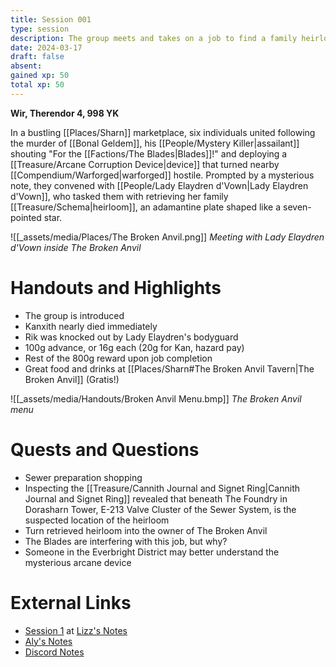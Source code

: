 ```yaml
---
title: Session 001
type: session
description: The group meets and takes on a job to find a family heirloom.
date: 2024-03-17
draft: false
absent: 
gained xp: 50
total xp: 50
---
```

**Wir, Therendor 4, 998 YK**

In a bustling [[Places/Sharn]] marketplace, six individuals united following the murder of [[Bonal Geldem]], his [[People/Mystery Killer|assailant]] shouting "For the [[Factions/The Blades|Blades]]!" and deploying a [[Treasure/Arcane Corruption Device|device]] that turned nearby [[Compendium/Warforged|warforged]] hostile. Prompted by a mysterious note, they convened with [[People/Lady Elaydren d'Vown|Lady Elaydren d'Vown]], who tasked them with retrieving her family [[Treasure/Schema|heirloom]], an adamantine plate shaped like a seven-pointed star.

![[_assets/media/Places/The Broken Anvil.png]]
*Meeting with Lady Elaydren d'Vown inside The Broken Anvil*
# Handouts and Highlights
- The group is introduced  
- Kanxith nearly died immediately  
- Rik was knocked out by Lady Elaydren's bodyguard  
- 100g advance, or 16g each (20g for Kan, hazard pay)  
- Rest of the 800g reward upon job completion  
- Great food and drinks at [[Places/Sharn#The Broken Anvil Tavern|The Broken Anvil]] (Gratis!)

![[_assets/media/Handouts/Broken Anvil Menu.bmp]]
*The Broken Anvil menu*
# Quests and Questions
- Sewer preparation shopping  
- Inspecting the [[Treasure/Cannith Journal and Signet Ring|Cannith Journal and Signet Ring]] revealed that beneath The Foundry in Dorasharn Tower, E-213 Valve Cluster of the Sewer System, is the suspected location of the heirloom
- Turn retrieved heirloom into the owner of The Broken Anvil  
- The Blades are interfering with this job, but why?  
- Someone in the Everbright District may better understand the mysterious arcane device
# External Links
- [Session 1](https://docs.google.com/document/d/1J33aBWlHE9Q3B2MMNnUZiaMUoW-X7qpKUtETTQmvalc/edit#heading=h.sl90rdeiuqb) at [Lizz's Notes](https://docs.google.com/document/d/1J33aBWlHE9Q3B2MMNnUZiaMUoW-X7qpKUtETTQmvalc/edit)
- [Aly's Notes](https://docs.google.com/document/d/1fSQjHnHHLE2g8VXjjjo7_mex3K2nn8vOA5Q_iREG5QU/edit)
- [Discord Notes](https://discord.com/channels/283480767844057088/1208993465531105380/1218285298421862410)
